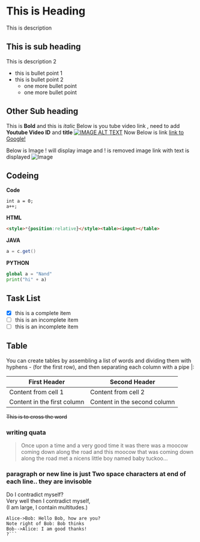# This is Heading
This is description
## This is sub heading
This is description 2
- this is bullet point 1
- this is bullet point 2
    - one more bullet point 
    - one more bullet point
## Other Sub heading
This is **Bold** and this is *italic*
Below is you tube video link , need to add **Youtube Video ID** and **title**
[![IMAGE ALT TEXT](http://img.youtube.com/vi/NOB4vr5S5zQ/0.jpg)](http://www.youtube.com/watch?v=NOB4vr5S5zQ "Video Title")
Now Below is link
[link to Google!](http://google.com)

Below is Image ! will display image and ! is removed image link with text is displayed
![Image ](/image/testimg.png)

## Codeing 
**Code**
```code
int a = 0;
a++;
```
**HTML**
```html
<style>*{position:relative}</style><table><input></table>
```
**JAVA**
```java
a = c.get()
```
**PYTHON**
```python
global a = "Nand"
print("hi" + a)
```

## Task List
- [x] this is a complete item
- [ ] this is an incomplete item
- [ ] this is an incomplete item

## Table
You can create tables by assembling a list of words and dividing them with hyphens - (for the first row), and then separating each column with a pipe |:

First Header | Second Header
------------ | -------------
Content from cell 1 | Content from cell 2
Content in the first column | Content in the second column

~~This is to cross the word~~

### writing quata
>Once upon a time and a very good time it was there was a moocow coming down along the road and this moocow that was coming down along the road met a nicens little boy named baby tuckoo...

### paragraph or new line is just **Two space characters** at end of each line..  they are invisoble
Do I contradict myself?  
Very well then I contradict myself,  
(I am large, I contain multitudes.)


```sequence
Alice->Bob: Hello Bob, how are you?
Note right of Bob: Bob thinks
Bob-->Alice: I am good thanks!
?```
